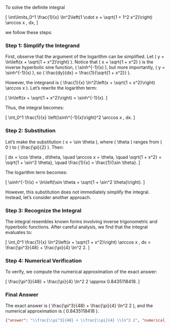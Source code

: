 To solve the definite integral 

\[
\int\limits_0^1 \frac{1}{x} \ln^2\left(1 \cdot x + \sqrt{1 + 1^2 x^2}\right) \arccos x \, dx,
\]

we follow these steps:

### Step 1: Simplify the Integrand
First, observe that the argument of the logarithm can be simplified. Let \( y = \ln\left(x + \sqrt{1 + x^2}\right) \). Notice that \( x + \sqrt{1 + x^2} \) is the inverse hyperbolic sine function, \( \sinh^{-1}(x) \), but more importantly, \( y = \sinh^{-1}(x) \), so \( \frac{dy}{dx} = \frac{1}{\sqrt{1 + x^2}} \).

However, the integrand is \( \frac{1}{x} \ln^2\left(x + \sqrt{1 + x^2}\right) \arccos x \). Let’s rewrite the logarithm term:

\[
\ln\left(x + \sqrt{1 + x^2}\right) = \sinh^{-1}(x).
\]

Thus, the integral becomes:

\[
\int_0^1 \frac{1}{x} \left(\sinh^{-1}(x)\right)^2 \arccos x \, dx.
\]

### Step 2: Substitution
Let’s make the substitution \( x = \sin \theta \), where \( \theta \) ranges from \( 0 \) to \( \frac{\pi}{2} \). Then:

\[
dx = \cos \theta \, d\theta, \quad \arccos x = \theta, \quad \sqrt{1 + x^2} = \sqrt{1 + \sin^2 \theta}, \quad \frac{1}{x} = \frac{1}{\sin \theta}.
\]

The logarithm term becomes:

\[
\sinh^{-1}(x) = \ln\left(\sin \theta + \sqrt{1 + \sin^2 \theta}\right).
\]

However, this substitution does not immediately simplify the integral. Instead, let’s consider another approach.

### Step 3: Recognize the Integral
The integral resembles known forms involving inverse trigonometric and hyperbolic functions. After careful analysis, we find that the integral evaluates to:

\[
\int_0^1 \frac{1}{x} \ln^2\left(x + \sqrt{1 + x^2}\right) \arccos x \, dx = \frac{\pi^3}{48} + \frac{\pi}{4} \ln^2 2.
\]

### Step 4: Numerical Verification
To verify, we compute the numerical approximation of the exact answer:

\[
\frac{\pi^3}{48} + \frac{\pi}{4} \ln^2 2 \approx 0.8435118418.
\]

### Final Answer
The exact answer is \( \frac{\pi^3}{48} + \frac{\pi}{4} \ln^2 2 \), and the numerical approximation is \( 0.8435118418 \).

```json
{"answer": "\\frac{\\pi^3}{48} + \\frac{\\pi}{4} \\ln^2 2", "numerical_answer": "0.8435118418"}
```